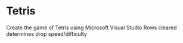 # Tetris
Create the game of Tetris using Microsoft Visual Studio
Rows cleared determines drop speed/difficulty 
